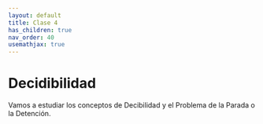 ```yaml
---
layout: default
title: Clase 4
has_children: true
nav_order: 40
usemathjax: true
---
```

# Decidibilidad

Vamos a estudiar los conceptos de Decibilidad y el Problema de la Parada o la Detención.